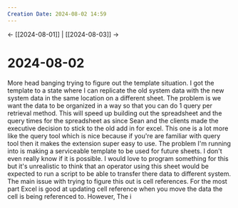 ```yaml
---
Creation Date: 2024-08-02 14:59
---
```


<- [[2024-08-01]] | [[2024-08-03]]  ->

# 2024-08-02
More head banging trying to figure out the template situation. I got the template to a state where I can replicate the old system data with the new system data in the same location on a different sheet. The problem is we want the data to be organized in a way so that you can do 1 query per retrieval method. This will speed up building out the spreadsheet and the query times for the spreadsheet as since Sean and the clients made the executive decision to stick to the old add in for excel. This one is a lot more like the query tool which is nice because if you're are familiar with query tool then it makes the extension super easy to use. The problem I'm running into is making a serviceable template to be used for future sheets. I don't even really know if it is possible. I would love to program something for this but it's unrealistic to think that an operator using this sheet would be expected to run a script to be able to transfer there data to different system. The main issue with trying to figure this out is cell references. For the most part Excel is good at updating cell reference when you move the data the cell is being referenced to. However, The i